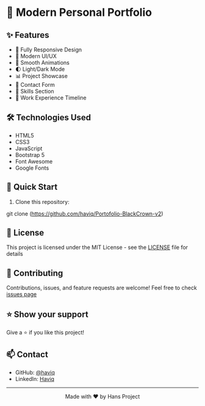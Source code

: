 # 🌟 Modern Personal Portfolio


## ✨ Features

- 📱 Fully Responsive Design
- 🎨 Modern UI/UX
- 🚀 Smooth Animations
- 🌓 Light/Dark Mode
- 📊 Project Showcase
- 📝 Contact Form
- 🎯 Skills Section
- 💼 Work Experience Timeline

## 🛠️ Technologies Used

- HTML5
- CSS3
- JavaScript
- Bootstrap 5
- Font Awesome
- Google Fonts

## 🚀 Quick Start

1. Clone this repository:

git clone (https://github.com/haviq/Portofolio-BlackCrown-v2)

## 📝 License

This project is licensed under the MIT License - see the [LICENSE](LICENSE) file for details

## 🤝 Contributing

Contributions, issues, and feature requests are welcome! Feel free to check [issues page](https://github.com/haviq/Portofolio-BlackCrown-v2)

## ⭐ Show your support

Give a ⭐️ if you like this project!

## 📫 Contact

- GitHub: [@haviq](https://github.com/haviq)
- LinkedIn: [Haviq](https://linkedin.com/in/viq)

---
<p align="center">Made with ❤️ by Hans Project</p>
